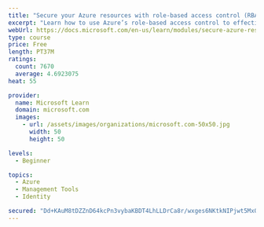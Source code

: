 ```yaml
---
title: "Secure your Azure resources with role-based access control (RBAC)"
excerpt: "Learn how to use Azure’s role-based access control to effectively manage your team’s access to Azure resources."
webUrl: https://docs.microsoft.com/en-us/learn/modules/secure-azure-resources-with-rbac/
type: course
price: Free
length: PT37M
ratings:
  count: 7670
  average: 4.6923075
heat: 55

provider:
  name: Microsoft Learn
  domain: microsoft.com
  images:
    - url: /assets/images/organizations/microsoft.com-50x50.jpg
      width: 50
      height: 50

levels:
  - Beginner

topics:
  - Azure
  - Management Tools
  - Identity

secured: "Dd+KAuM8tDZZnD64kcPn3vybaKBDT4LhLLDrCa8r/wxges6NKtkNIPjwt5MxOZaBNWybwVFMCy4NDY1VP+0GF9+jnKIIPdBAl6ou65dfsTneYHrcWZPlWt6DpjYZHmm2w6TgCHda88PNfr6HE29HIt7PXRqtmJ733jOtlFx5j/bV23mexDvCmTYV9W2x1PKewzGvq5bu0O7AflDNTbaWFcJKX1Ab1QT3fol3k0+89j7ZSlodt+Qvu6fssHdx6dKXofY+lvxXcX9IjfSqmW97LZ1X5AbtGxcJpCkw6kRvwt7qpYhv9hsP2HKDrWU2Sh5afKPuUs8+pbIL7UQYTJurFwoM+/iaZ0wiRsbOY2Wdxrk9+IvWWrSekGkbtMSHcoWtGUbx6KXnZT8Q6KI8l3I1qyY/3OX7AQ56/ffutAm30FE=;FiBLEhmHRf5yrFLavbwX2g=="
---
```


